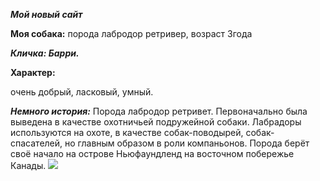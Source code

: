 ***Мой новый сайт***

****Моя собака:****
порода лабродор ретривер, возраст 3года
>>
***Кличка: Барри.***

**Характер:**

очень добрый, ласковый, умный.
>>
***Немного история:***
Порода лабродор ретривет. Первоначально была выведена в качестве охотничьей подружейной собаки.
Лабрадоры используются на охоте, в качестве собак-поводырей, собак-спасателей, но главным образом в роли компаньонов.
Порода берёт своё начало на острове Ньюфаундленд на восточном побережье Канады.
<image src="https://github.com/GailaSablina/BARIALIS/blob/master/IMG_20230314_132825.jpg?raw=true` вот URL вашего пёсика" ait="Моя собака Барри">

